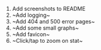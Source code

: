 1. Add screenshots to README
2. ~Add logging~
3. ~Add 404 and 500 error pages~
4. ~Add some small graphs~
5. ~Add favicon~
6. ~Click/tap to zoom on stat~
